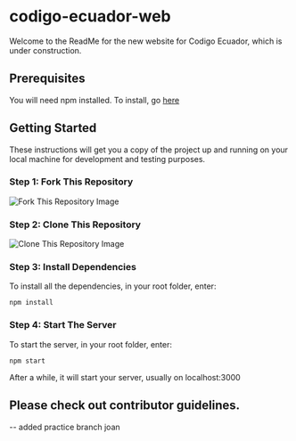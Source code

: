 # codigo-ecuador-web

Welcome to the ReadMe for the new website for Codigo Ecuador, which is under construction.

## Prerequisites

You will need npm installed. To install, go [here](https://www.npmjs.com/get-npm)

## Getting Started

These instructions will get you a copy of the project up and running on your local machine for development and testing purposes.

### Step 1: Fork This Repository

![Fork This Repository Image](https://hisham.hm/img/posts/github-fork.png)

### Step 2: Clone This Repository

![Clone This Repository Image](https://cdn.sparkfun.com/assets/learn_tutorials/1/1/DownloadZip2.jpg)

### Step 3: Install Dependencies

To install all the dependencies, in your root folder, enter:

```
npm install
```

### Step 4: Start The Server

To start the server, in your root folder, enter:

```
npm start
```

After a while, it will start your server, usually on localhost:3000

## Please check out contributor guidelines.

-- added practice branch joan
